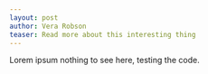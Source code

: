 ```yaml
---
layout: post
author: Vera Robson 
teaser: Read more about this interesting thing
---
```

Lorem ipsum nothing to see here, testing the code. 
